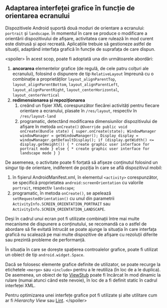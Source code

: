 ## Adaptarea interfeței grafice în funcție de orientarea ecranului

Dispozitivele Android suportă două moduri de orientare a ecranului:
`portrait` și `landscape`. În momentul în care se produce o modificare a
orientării dispozitivului de afișare, activitatea care rulează în mod
curent este distrusă și apoi recreată. Aplicațiile trebuie să gestioneze
astfel de situații, adaptând interfața grafică în funcție de suprafața
de care dispun.

\<spoiler> În acest scop, poate fi adoptată una din următoarele
abordări:

1.  **ancorarea** elementelor grafice (de regulă, de cele patru colțuri
    ale ecranului), folosind o dispunere de tip `RelativeLayout`
    împreună cu o combinație a proprietăților `layout_alignParentTop`,
    `layout_alignParentBottom`, `layout_alignParentLeft`,
    `layout_alignParentRight`, `layout_centerHorizontal`,
    `layout_centerVertical`
2.  **redimensionarea și repoziționarea**
    1.  creând un fișier XML corespunzător fiecărei activități pentru
        fiecare orientare a ecranului, plasate în `/res/layout`,
        respectiv în `/res/layout-land`
    2.  programatic, detectând modificarea dimensiunilor dispozitivului
        de afișare în metoda `onCreate()` `@Override
        public void onCreate(Bundle state) {
          super.onCreate(state);
          WindowManager windowManager = getWindowManager();
          Display display = windowManager.getDefaultDisplay();
          if (display.getWidth() <= display.getHeight()) {
            * create graphic user interface for portrait mode
          }
          else {
            * create graphic user interface for landscape mode
          }
        }
        `

De asemenea, o activitate poate fi forțată să afișeze conținutul
folosind un singur tip de orientare, indiferent de poziția în care se
află dispozitivul mobil:

1.  în fișierul AndroidManifest.xml, în elementul `<activity>`
    corespunzător, se specifică proprietatea `android:screenOrientation`
    cu valorile `portrait`, respectiv `landscape`;
2.  programatic, în metoda `onCreate()`, se apelează
    `setRequestedOrientation()` cu unul din parametrii
    `ActivityInfo.SCREEN_ORIENTATION_PORTRAIT` sau
    `ActivityInfo.SCREEN_ORIENTATION_LANDSCAPE`.

Deși în cadrul unui ecran pot fi utilizate combinații între mai multe
mecanisme de dispunere a conținutului, se recomandă ca o astfel de
abordare să fie evitată întrucât se poate ajunge la situația în care
interfața grafică nu scalează pe mai multe dispozitive de afișare cu
rezoluții diferite sau prezintă probleme de performanță.

În situația în care se dorește spațierea controalelor grafice, poate fi
utilizat un obiect de tip `android.widget.Space`.

Dacă se folosesc elemente grafice definite de utilizator, se poate
recurge la etichetele `<merge>` sau `<include>` pentru a le reutiliza
(în loc de a le duplica). De asemenea, un obiect de tip
[ViewStub](http:*developer.android.com/reference/android/view/ViewStub.html)
poate fi încărcat în mod dinamic la rulare (numai atunci când este
nevoie), în loc de a fi definit static în cadrul interfeței XML.

Pentru optimizarea unei interfețe grafice pot fi utilizate și alte
utilitare cum ar fi *Hierarchy View* sau
[Lint](http:*developer.android.com/tools/debugging/improving-w-lint.html).
\</spoiler>
